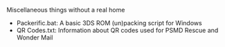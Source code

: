 Miscellaneous things without a real home

 - Packerific.bat: A basic 3DS ROM (un)packing script for Windows
 - QR Codes.txt: Information about QR codes used for PSMD Rescue and Wonder Mail